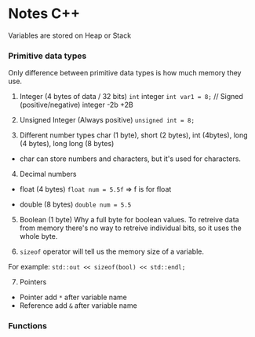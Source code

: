 # Notes C++

Variables are stored on Heap or Stack

### Primitive data types
Only difference between primitive data types is how much memory they use.

1. Integer (4 bytes of data / 32 bits)
`int` integer
`int var1 = 8;` // Signed (positive/negative) integer -2b +2B

2. Unsigned Integer (Always positive)
`unsigned int = 8;`

3. Different number types
char (1 byte), short (2 bytes), int (4bytes), long (4 bytes), long long (8 bytes)
- char can store numbers and characters, but it's used for characters.

4. Decimal numbers
- float (4 bytes)
`float num = 5.5f` => f is for float

- double (8 bytes)
`double num = 5.5`

5. Boolean (1 byte)
Why a full byte for boolean values. To retreive data from memory there's no way to retreive individual bits, so it uses the whole byte.

6. `sizeof` operator will tell us the memory size of a variable.

For example: `std::out << sizeof(bool) << std::endl;`

7. Pointers
- Pointer add `*` after variable name
- Reference add `&` after variable name

### Functions

